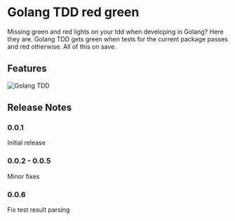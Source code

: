 # Golang TDD red green

Missing green and red lights on your tdd when developing in Golang? Here they are. Golang TDD gets green when tests for the current package passes and red otherwise. All of this on save.

## Features

![Golang TDD](https://raw.githubusercontent.com/joaodias/vscode-golang-tdd/master/images/golangtdd.gif)

## Release Notes

### 0.0.1

Initial release

### 0.0.2 - 0.0.5

Minor fixes

### 0.0.6

Fix test result parsing
